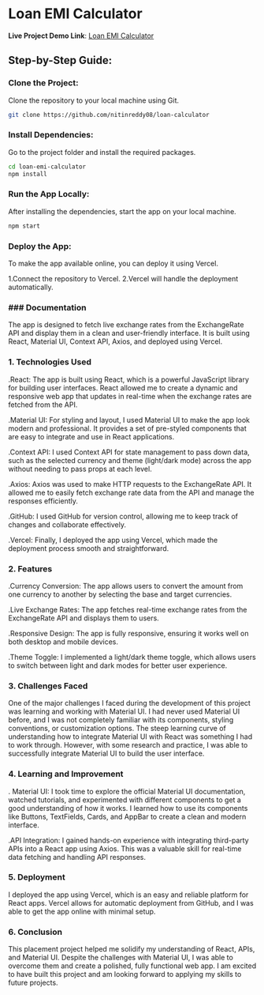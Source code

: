 # Loan EMI Calculator

**Live Project Demo Link**: [Loan EMI Calculator](https://loan-calculator-nitin.vercel.app)

## Step-by-Step Guide:

### Clone the Project:
Clone the repository to your local machine using Git.

```bash 
git clone https://github.com/nitinreddy08/loan-calculator
```


### Install Dependencies:
Go to the project folder and install the required packages.
```bash 
cd loan-emi-calculator
npm install
```


### Run the App Locally:
After installing the dependencies, start the app on your local machine.
```bash 
npm start
```

### Deploy the App:
To make the app available online, you can deploy it using Vercel.

1.Connect the repository to Vercel.
2.Vercel will handle the deployment automatically.


### ### Documentation
The app is designed to fetch live exchange rates from the ExchangeRate API and display them in a clean and user-friendly interface. It is built using React, Material UI, Context API, Axios, and deployed using Vercel.

### 1. Technologies Used
\.React: The app is built using React, which is a powerful JavaScript library for building user interfaces. React allowed me to create a dynamic and responsive web app that updates in real-time when the exchange rates are fetched from the API.

\.Material UI: For styling and layout, I used Material UI to make the app look modern and professional. It provides a set of pre-styled components that are easy to integrate and use in React applications.

\.Context API: I used Context API for state management to pass down data, such as the selected currency and theme (light/dark mode) across the app without needing to pass props at each level.

\.Axios: Axios was used to make HTTP requests to the ExchangeRate API. It allowed me to easily fetch exchange rate data from the API and manage the responses efficiently.

\.GitHub: I used GitHub for version control, allowing me to keep track of changes and collaborate effectively.

\.Vercel: Finally, I deployed the app using Vercel, which made the deployment process smooth and straightforward.

### 2. Features
\.Currency Conversion: The app allows users to convert the amount from one currency to another by selecting the base and target currencies.

\.Live Exchange Rates: The app fetches real-time exchange rates from the ExchangeRate API and displays them to users.

\.Responsive Design: The app is fully responsive, ensuring it works well on both desktop and mobile devices.

\.Theme Toggle: I implemented a light/dark theme toggle, which allows users to switch between light and dark modes for better user experience.

### 3. Challenges Faced
One of the major challenges I faced during the development of this project was learning and working with Material UI. I had never used Material UI before, and I was not completely familiar with its components, styling conventions, or customization options. The steep learning curve of understanding how to integrate Material UI with React was something I had to work through. However, with some research and practice, I was able to successfully integrate Material UI to build the user interface.

### 4. Learning and Improvement
\. Material UI: I took time to explore the official Material UI documentation, watched tutorials, and experimented with different components to get a good understanding of how it works. I learned how to use its components like Buttons, TextFields, Cards, and AppBar to create a clean and modern interface.

\.API Integration: I gained hands-on experience with integrating third-party APIs into a React app using Axios. This was a valuable skill for real-time data fetching and handling API responses.

### 5. Deployment
I deployed the app using Vercel, which is an easy and reliable platform for React apps. Vercel allows for automatic deployment from GitHub, and I was able to get the app online with minimal setup.

### 6. Conclusion
This placement project helped me solidify my understanding of React, APIs, and Material UI. Despite the challenges with Material UI, I was able to overcome them and create a polished, fully functional web app. I am excited to have built this project and am looking forward to applying my skills to future projects.